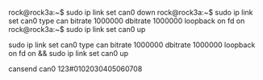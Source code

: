 rock@rock3a:~$ sudo ip link set can0 down
rock@rock3a:~$ sudo ip link set can0 type can bitrate 1000000 dbitrate 1000000 loopback on fd on
rock@rock3a:~$ sudo ip link set can0 up

sudo ip link set can0 type can bitrate 1000000 dbitrate 1000000 loopback on fd on && sudo ip link set can0 up

cansend can0 123#0102030405060708